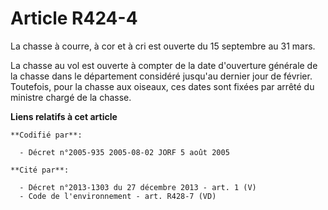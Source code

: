 # Article R424-4

La chasse à courre, à cor et à cri est ouverte du 15 septembre au 31 mars.

La chasse au vol est ouverte à compter de la date d'ouverture générale de la chasse dans le département considéré jusqu'au
dernier jour de février. Toutefois, pour la chasse aux oiseaux, ces dates sont fixées par arrêté du ministre chargé de la
chasse.

**Liens relatifs à cet article**

	**Codifié par**:

	  - Décret n°2005-935 2005-08-02 JORF 5 août 2005

	**Cité par**:

	  - Décret n°2013-1303 du 27 décembre 2013 - art. 1 (V)
	  - Code de l'environnement - art. R428-7 (VD)
